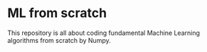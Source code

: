 # ML from scratch 
This repository is all about coding fundamental Machine Learning algorithms from scratch by Numpy.
